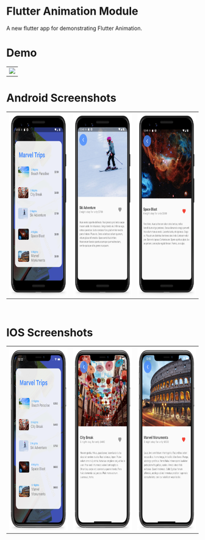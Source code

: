 # Flutter Animation Module
A new flutter app for demonstrating Flutter Animation.

# Demo
  <table>
  <tr>
  <td><img src="https://github.com/MarvelApps-Flutter/flutter_animation/blob/dev/working_demo/animation_module_demo.gif" height="480px"></td>
    </tr>
  </table>

# Android Screenshots

<table>
  <tr>
    <td><img src="https://github.com/MarvelApps-Flutter/flutter_animation/blob/dev/screenshots/android/android1.png" height="480px"></td>
    <td><img src="https://github.com/MarvelApps-Flutter/flutter_animation/blob/dev/screenshots/android/android2.png" height="480px"></td>
    <td><img src="https://github.com/MarvelApps-Flutter/flutter_animation/blob/dev/screenshots/android/android3.png" height="480px"></td>
    
  </tr>
 </table>


</br>



# IOS Screenshots

<table>
  <tr>
    <td><img src="https://github.com/MarvelApps-Flutter/flutter_animation/blob/dev/screenshots/ios/ios1.png" height="480px"></td>
    <td><img src="https://github.com/MarvelApps-Flutter/flutter_animation/blob/dev/screenshots/ios/ios2.png" height="480px"></td>
    <td><img src="https://github.com/MarvelApps-Flutter/flutter_animation/blob/dev/screenshots/ios/ios3.png" height="480px"></td>
    
  </tr>
 </table>
 
 </br>
 

 

